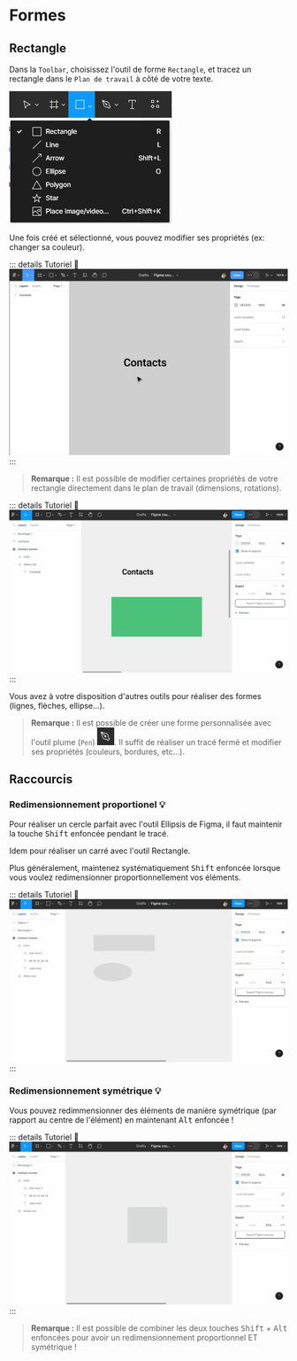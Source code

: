 # Formes

## Rectangle
Dans la `Toolbar`, choisissez l'outil de forme `Rectangle`, et tracez un rectangle dans le `Plan de travail` à côté de votre texte.

![toolbar shape tools](../../../assets/img/figma/basics/ui-elements/forms/toolbar_shape_tools.png)

Une fois créé et sélectionné, vous pouvez modifier ses propriétés (ex: changer sa couleur).

::: details Tutoriel 🎥
![create rectangle shape](../../../assets/img/figma/basics/ui-elements/forms/create_rectangle_shape.gif)
:::

> **Remarque :** Il est possible de modifier certaines propriétés de votre rectangle directement dans le plan de travail (dimensions, rotations).

::: details Tutoriel 🎥
![rectangle properties](../../../assets/img/figma/basics/ui-elements/forms/rectangle_properties.gif)
:::

Vous avez à votre disposition d'autres outils pour réaliser des formes (lignes, flèches, ellipse...).

> **Remarque :** Il est possible de créer une forme personnalisée avec l'outil plume (`Pen`) <img class="align-text" height="32px" alt="plume tool icon" src="../../../assets/img/figma/common/plume-icon.png">. Il suffit de réaliser un tracé fermé et modifier ses propriétés (couleurs, bordures, etc...).

## Raccourcis

### Redimensionnement proportionel 💡
Pour réaliser un cercle parfait avec l'outil Ellipsis de Figma, il faut maintenir la touche <kbd>Shift</kbd> enfoncée pendant le tracé.

Idem pour réaliser un carré avec l'outil Rectangle.

Plus généralement, maintenez systématiquement <kbd>Shift</kbd> enfoncée lorsque vous voulez redimensionner proportionnellement vos éléments.

::: details Tutoriel 🎥
![forms proportional resizing](../../../assets/img/figma/basics/ui-elements/forms/forms-proportional-resizing.gif)
:::

### Redimensionnement symétrique 💡

Vous pouvez redimmensionner des éléments de manière symétrique (par rapport au centre de l'élément) en maintenant <kbd>Alt</kbd> enfoncée !

::: details Tutoriel 🎥
![forms symetrical resizing](../../../assets/img/figma/basics/ui-elements/forms/forms-symetrical-resizing.gif)
:::

> **Remarque :** Il est possible de combiner les deux touches <kbd>Shift</kbd> + <kbd>Alt</kbd> enfoncées pour avoir un redimensionnement proportionnel ET symétrique !